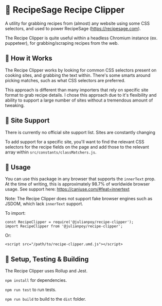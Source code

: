 # :fork_and_knife: RecipeSage Recipe Clipper
A utility for grabbing recipes from (almost) any website using some CSS selectors, and used to power RecipeSage (https://recipesage.com).

The Recipe Clipper is quite useful within a headless Chromium instance (ex. puppeteer), for grabbing/scraping recipes from the web. 

## :rice: How it Works

The Recipe Clipper works by looking for common CSS selectors present on cooking sites, and grabbing the text within. There's some smarts around picking matches, such as what CSS selectors are preferred.

This approach is different than many importers that rely on specific site format to grab recipe details. I chose this approach due to it's flexibility and ability to support a large number of sites without a tremendous amount of tweaking.

## :hamburger: Site Support

There is currently no official site support list. Sites are constantly changing

To add support for a specific site, you'll want to find the relevant CSS selectors for the recipe fields on the page and add those to the relevant array within `src/constants/classMatchers.js`.

## :sushi: Usage

You can use this package in any browser that supports the `innerText` prop. At the time of writing, this is approximately 98.7% of worldwide browser usage. See support here: https://caniuse.com/#feat=innertext

Note: The Recipe Clipper does not support fake browser engines such as JSDOM, which lack `innerText` support.

To import:
```
const RecipeClipper = require('@julianpoy/recipe-clipper');
import RecipeClipper from '@julianpoy/recipe-clipper';
```

Or:
```
<script src="/path/to/recipe-clipper.umd.js"></script>
```

## :ramen: Setup, Testing & Building

The Recipe Clipper uses Rollup and Jest.

`npm install` for dependencies.

`npm run test` to run tests.

`npm run build` to build to the `dist` folder.

